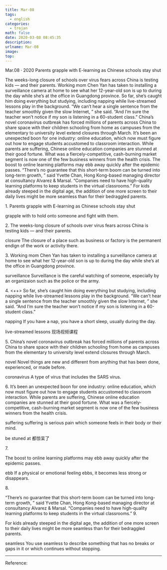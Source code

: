```yaml
---
title: Mar-08
tags:
  - english
categories:
  - trojan
math: false
date: 2020-03-08 08:45:35
description:
urlname: Mar-08
image:
top:
---
```

Mar.08 · 2020
Parents grapple with E-learning as Chinese schools stay shut

The weeks-long closure of schools over virus fears across China is testing kids — and their parents.
Working mom Chen Yan has taken to installing a surveillance camera at home to see what her 12-year-old son is up to during the day while she’s at the office in Guangdong province.
So far, she’s caught him doing everything but studying, including napping while live-streamed lessons play in the background. “We can’t hear a single sentence from the teacher smoothly given the slow Internet, ” she said. “And I’m sure the teacher won’t notice if my son is listening in a 60-student class.”
China’s novel coronavirus outbreak has forced millions of parents across China to share space with their children schooling from home as campuses from the elementary to university level extend closures through March.
It’s been an unexpected boon for one industry: online education, which now must figure out how to engage students accustomed to classroom interaction. While parents are suffering, Chinese online education companies are stunned at their good fortune. What was a fiercely-competitive, cash-burning market segment is now one of the few business winners from the health crisis.
The boost to online learning platforms may ebb away quickly after the epidemic passes.
“There’s no guarantee that this short-term boom can be turned into long-term growth, ” said Yvette Chan, Hong Kong-based managing director at consultancy Alvarez & Marsal. “Companies need to have high-quality learning platforms to keep students in the virtual classrooms.”
For kids already steeped in the digital age, the addition of one more screen to their daily lives might be more seamless than for their bedraggled parents.




<!--more-->

<span id="inline-toc">1.</span>
Parents grapple with E-learning as Chinese schools stay shut

<span id="inline-green">grapple with</span>
to hold onto someone and fight with them.

<span id="inline-toc">2.</span>
The weeks-long closure of schools over virus fears across China is testing kids — and their parents.

<span id="inline-green">closure</span>
The closure of a place such as business or factory is the permanent endign of the work or activity there.

<span id="inline-toc">3.</span>
Working mom Chen Yan has taken to installing a surveillance camera at home to see what her 12-year-old son is up to during the day while she’s at the office in Guangdong province.

<span id="inline-green">surveillance</span>
Surveillance is the careful watching of someone, especially by an organizaion such as the police or the army.


<span id="inline-toc">4.</span> <++>
So far, she’s caught him doing everything but studying, including napping while live-streamed lessons play in the background. “We can’t hear a single sentence from the teacher smoothly given the slow Internet, ” she said. “And I’m sure the teacher won’t notice if my son is listening in a 60-student class.”

<span id="inline-green">napping</span>
If you have a nap, you have a short sleep, usually during the day.

<span id="inline-green">live-streamed lessons</span>
现场视频课程

<span id="inline-toc">5.</span>
China’s novel coronavirus outbreak has forced millions of parents across China to share space with their children schooling from home as campuses from the elementary to university level extend closures through March.

<span id="inline-green">novel</span>
Novel things are new and different from anything that has been done, experienced, or made before.

<span id="inline-green">coronavirus</span>
A type of virus that includes the SARS virus.


<span id="inline-toc">6.</span>
It’s been an unexpected boon for one industry: online education, which now must figure out how to engage students accustomed to classroom interaction. While parents are suffering, Chinese online education companies are stunned at their good fortune. What was a fiercely-competitive, cash-burning market segment is now one of the few business winners from the health crisis.

<span id="inline-green">suffering</span>
suffering is serious pain which someone feels in their body or their mind.

<span id="inline-green">be stuned at</span>
都惊呆了


<span id="inline-toc">7.</span>

The boost to online learning platforms may ebb away quickly after the epidemic passes.

<span id="inline-green">ebb</span>
If a physical or emotional feeling ebbs, it becomes less strong or disappears.

<span id="inline-toc">8.</span>

“There’s no guarantee that this short-term boom can be turned into long-term growth, ” said Yvette Chan, Hong Kong-based managing director at consultancy Alvarez & Marsal. “Companies need to have high-quality learning platforms to keep students in the virtual classrooms.”
<span id="inline-toc">9.</span> 

For kids already steeped in the digital age, the addition of one more screen to their daily lives might be more seamless than for their bedraggled parents.

<span id="inline-green">seamless</span>
You use seamless to describe something that has no breaks or gaps in it or which continues without stopping.


---
Reference:

